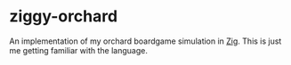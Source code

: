 # ziggy-orchard
An implementation of my orchard boardgame simulation in [Zig](https://ziglang.org/). This is just me getting familiar with the language.